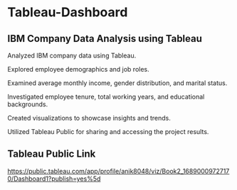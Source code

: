 # Tableau-Dashboard
## IBM Company Data Analysis using Tableau 

Analyzed IBM company data using Tableau.

Explored employee demographics and job roles.

Examined average monthly income, gender distribution, and marital status.

Investigated employee tenure, total working years, and educational backgrounds.

Created visualizations to showcase insights and trends.

Utilized Tableau Public for sharing and accessing the project results.

## Tableau Public Link
https://public.tableau.com/app/profile/anik8048/viz/Book2_16890009727170/Dashboard1?publish=yes%5d
